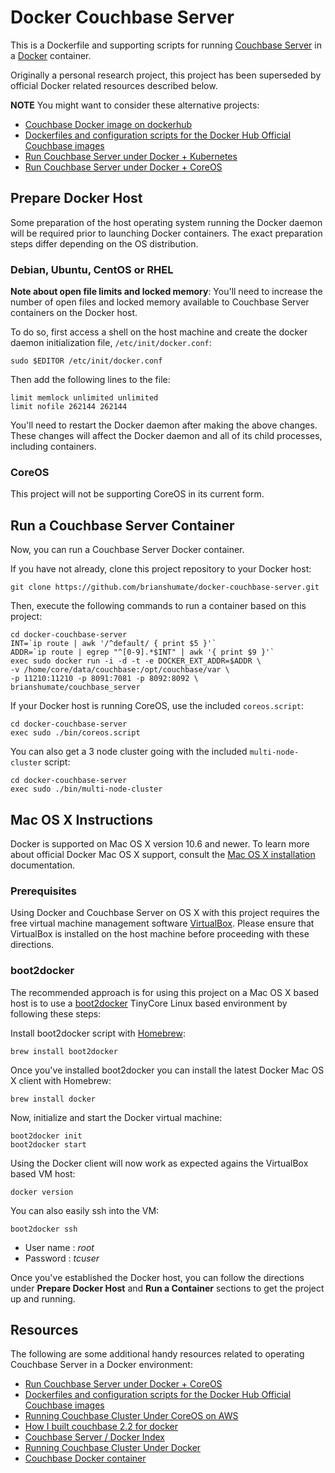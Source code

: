# Docker Couchbase Server

This is a Dockerfile and supporting scripts for running
[Couchbase Server](http://couchbase.com/) in a
[Docker](http://www.docker.com/) container.

Originally a personal research project, this project has been superseded by
official Docker related resources described below.

**NOTE** You might want to consider these alternative projects:

* [Couchbase Docker image on dockerhub](https://hub.docker.com/u/couchbase/server)
* [Dockerfiles and configuration scripts for the Docker Hub Official Couchbase images](https://github.com/couchbase/docker)
* [Run Couchbase Server under Docker + Kubernetes](https://github.com/tleyden/couchbase-kubernetes)
* [Run Couchbase Server under Docker + CoreOS](https://github.com/couchbaselabs/couchbase-server-coreos)

## Prepare Docker Host

Some preparation of the host operating system running the Docker daemon will
be required prior to launching Docker containers. The exact preparation steps
differ depending on the OS distribution.

### Debian, Ubuntu, CentOS or RHEL

**Note about open file limits and locked memory**: You'll need to increase
the number of open files and locked memory available to Couchbase Server
containers on the Docker host.

To do so, first access a shell on the host machine and create the docker
daemon initialization file, `/etc/init/docker.conf`:

```
sudo $EDITOR /etc/init/docker.conf
```

Then add the following lines to the file:

```
limit memlock unlimited unlimited
limit nofile 262144 262144
```

You'll need to restart the Docker daemon after making the above changes. These changes will affect the Docker daemon and all of its child processes,
including containers.

### CoreOS

This project will not be supporting CoreOS in its current form.

## Run a Couchbase Server Container

Now, you can run a Couchbase Server Docker container.

If you have not already, clone this project repository to your Docker host:

```
git clone https://github.com/brianshumate/docker-couchbase-server.git
```

Then, execute the following commands to run a container based on this project:

```
cd docker-couchbase-server
INT=`ip route | awk '/^default/ { print $5 }'`
ADDR=`ip route | egrep "^[0-9].*$INT" | awk '{ print $9 }'`
exec sudo docker run -i -d -t -e DOCKER_EXT_ADDR=$ADDR \
-v /home/core/data/couchbase:/opt/couchbase/var \
-p 11210:11210 -p 8091:7081 -p 8092:8092 \
brianshumate/couchbase_server
```

If your Docker host is running CoreOS, use the included `coreos.script`:

```
cd docker-couchbase-server
exec sudo ./bin/coreos.script
```

You can also get a 3 node cluster going with the included
`multi-node-cluster` script:

```
cd docker-couchbase-server
exec sudo ./bin/multi-node-cluster
```

## Mac OS X Instructions

Docker is supported on Mac OS X version 10.6 and newer. To learn more about
official Docker Mac OS X support, consult the
[Mac OS X installation](http://docs.docker.io/en/latest/installation/mac/)
documentation.

### Prerequisites

Using Docker and Couchbase Server on OS X with this project requires the free
virtual machine management software [VirtualBox](https://www.virtualbox.org/).
Please ensure that VirtualBox is installed on the host machine
before proceeding with these directions.

### boot2docker

The recommended approach is for using this project on a Mac OS X based host is
to use a [boot2docker](http://boot2docker.io/) TinyCore Linux based
environment by following these steps:

Install boot2docker script with [Homebrew](http://brew.sh/):

```
brew install boot2docker
```

Once you've installed boot2docker you can install the latest Docker
Mac OS X client with Homebrew:

```
brew install docker
```

Now, initialize and start the Docker virtual machine:

```
boot2docker init
boot2docker start
```

Using the Docker client will now work as expected agains the VirtualBox
based VM host:

```
docker version
```

You can also easily ssh into the VM:

```
boot2docker ssh
```

* User name : *root*
* Password  : *tcuser*

Once you've established the Docker host, you can follow the directions under
**Prepare Docker Host** and **Run a Container** sections to get the project
up and running.

## Resources

The following are some additional handy resources related to operating
Couchbase Server in a Docker environment:

* [Run Couchbase Server under Docker + CoreOS](https://github.com/couchbaselabs/couchbase-server-docker)
* [Dockerfiles and configuration scripts for the Docker Hub Official Couchbase images](https://github.com/couchbase/docker)
* [Running Couchbase Cluster Under CoreOS on AWS](http://tleyden.github.io/blog/2014/11/01/running-couchbase-cluster-under-coreos-on-aws/)
* [How I built couchbase 2.2 for docker](https://gist.github.com/dustin/6605182)
* [Couchbase Server / Docker Index](https://index.docker.io/u/dustin/couchbase/)
* [Running Couchbase Cluster Under Docker](http://tleyden.github.io/blog/2013/11/14/running-couchbase-cluster-under-docker/)
* [Couchbase Docker container](https://github.com/ncolomer/docker-templates/tree/master/couchbase)
